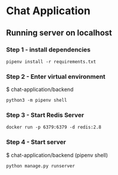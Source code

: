 # Chat Application

## Running server on localhost

### Step 1 - install dependencies
```
pipenv install -r requirements.txt
```

### Step 2 - Enter virtual environment
$ chat-application/backend
```
python3 -m pipenv shell
```

### Step 3 - Start Redis Server
```
docker run -p 6379:6379 -d redis:2.8
```

### Step 4 - Start server
$ chat-application/backend (pipenv shell)
```
python manage.py runserver
```